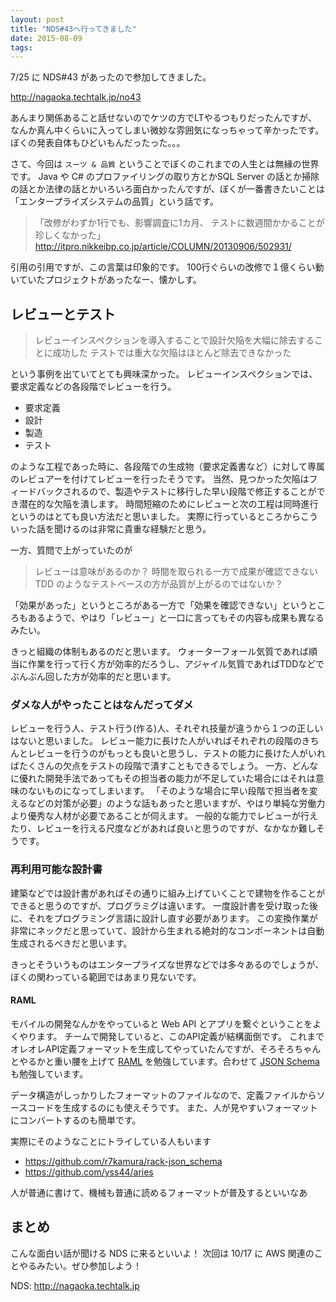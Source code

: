 ```yaml
---
layout: post
title: "NDS#43へ行ってきました"
date: 2015-08-09
tags:
---
```


7/25 に NDS#43 があったので参加してきました。

http://nagaoka.techtalk.jp/no43

あんまり関係あること話せないのでケツの方でLTやるつもりだったんですが、なんか真ん中くらいに入ってしまい微妙な雰囲気になっちゃって辛かったです。
ぼくの発表自体もひどいもんだったった。。。

さて、今回は `スーツ & 品質` ということでぼくのこれまでの人生とは無縁の世界です。
Java や C# のプロファイリングの取り方とかSQL Server の話とか掃除の話とか法律の話とかいろいろ面白かったんですが、ぼくが一番書きたいことは「エンタープライズシステムの品質」という話です。

> 「改修がわずか1行でも、影響調査に1カ月、 テストに数週間かかることが珍しくなかった」
> http://itpro.nikkeibp.co.jp/article/COLUMN/20130906/502931/ 

引用の引用ですが、この言葉は印象的です。
100行ぐらいの改修で１億くらい動いていたプロジェクトがあったなー、懐かしす。

レビューとテスト
--------------

> レビューインスペクションを導入することで設計欠陥を大幅に除去することに成功した
> テストでは重大な欠陥はほとんど除去できなかった

という事例を出ていてとても興味深かった。
レビューインスペクションでは、要求定義などの各段階でレビューを行う。

* 要求定義
* 設計
* 製造
* テスト

のような工程であった時に、各段階での生成物（要求定義書など）に対して専属のレビュアーを付けてレビューを行ったそうです。
当然、見つかった欠陥はフィードバックされるので、製造やテストに移行した早い段階で修正することができ潜在的な欠陥を潰します。
時間短縮のためにレビューと次の工程は同時進行というのはとても良い方法だと思いました。
実際に行っているところからこういった話を聞けるのは非常に貴重な経験だと思う。

一方、質問で上がっていたのが

> レビューは意味があるのか？ 時間を取られる一方で成果が確認できない
> TDD のようなテストベースの方が品質が上がるのではないか？

「効果があった」というところがある一方で「効果を確認できない」というところもあるようで、やはり「レビュー」と一口に言ってもその内容も成果も異なるみたい。

きっと組織の体制もあるのだと思います。
ウォーターフォール気質であれば順当に作業を行って行く方が効率的だろうし、アジャイル気質であればTDDなどでぶんぶん回した方が効率的だと思います。

### ダメな人がやったことはなんだってダメ

レビューを行う人、テスト行う(作る)人、それぞれ技量が違うから１つの正しいはないと思いました。
レビュー能力に長けた人がいればそれぞれの段階のきちんとレビューを行うのがもっとも良いと思うし、テストの能力に長けた人がいればたくさんの欠点をテストの段階で潰すこともできるでしょう。
一方、どんなに優れた開発手法であってもその担当者の能力が不足していた場合にはそれは意味のないものになってしまいます。
「そのような場合に早い段階で担当者を変えるなどの対策が必要」のような話もあったと思いますが、やはり単純な労働力より優秀な人材が必要であることが伺えます。
一般的な能力でレビューが行えたり、レビューを行える尺度などがあれば良いと思うのですが、なかなか難しそうです。

### 再利用可能な設計書

建築などでは設計書があればその通りに組み上げていくことで建物を作ることができると思うのですが、プログラミグは違います。
一度設計書を受け取った後に、それをプログラミング言語に設計し直す必要があります。
この変換作業が非常にネックだと思っていて、設計から生まれる絶対的なコンポーネントは自動生成されるべきだと思います。

きっとそういうものはエンタープライズな世界などでは多々あるのでしょうが、ぼくの関わっている範囲ではあまり見ないです。

#### RAML

モバイルの開発なんかをやっていると Web API とアプリを繋ぐということをよくやります。
チームで開発していると、このAPI定義が結構面倒です。
これまでオレオレAPI定義フォーマットを生成してやっていたんですが、そろそろちゃんとやるかと重い腰を上げて [RAML](http://raml.org) を勉強しています。合わせて [JSON Schema](http://json-schema.org) も勉強しています。

データ構造がしっかりしたフォーマットのファイルなので、定義ファイルからソースコードを生成するのにも使えそうです。
また、人が見やすいフォーマットにコンバートするのも簡単です。

実際にそのようなことにトライしている人もいます

* https://github.com/r7kamura/rack-json_schema
* https://github.com/yss44/aries

人が普通に書けて、機械も普通に読めるフォーマットが普及するといいなあ

まとめ
----

こんな面白い話が聞ける NDS に来るといいよ！
次回は 10/17 に AWS 関連のことやるみたい。ぜひ参加しよう！

NDS: http://nagaoka.techtalk.jp

